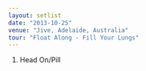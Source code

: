 ```yaml
---
layout: setlist
date: "2013-10-25"
venue: "Jive, Adelaide, Australia"
tour: "Float Along - Fill Your Lungs"
---
```



 1. Head On/Pill


